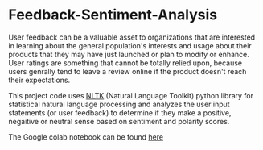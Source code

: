 # Feedback-Sentiment-Analysis

User feedback can be a valuable asset to organizations that are interested in learning about the general population's interests and usage about their products that they may have just launched or plan to modify or enhance. User ratings are something that cannot be totally relied upon, because users genrally tend to leave a review online if the product doesn't reach their expectations.

This project code uses [NLTK](https://www.nltk.org/#natural-language-toolkit) (Natural Language Toolkit) python library for statistical natural language processing and analyzes the user input statements (or user feedback) to determine if they make a positive, negaitive or neutral sense based on sentiment and polarity scores.

The Google colab notebook can be found [here](https://colab.research.google.com/github/ritvik-chebolu/Feedback-Sentiment-Analysis/blob/main/Realtime_Feedback_Sentiment_Analysis.ipynb)
